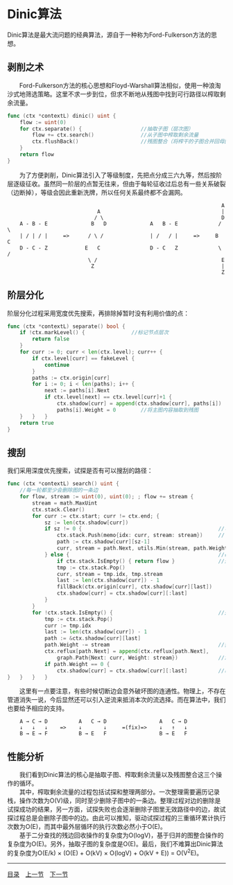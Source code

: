 # Dinic算法
Dinic算法是最大流问题的经典算法，源自于一种称为Ford-Fulkerson方法的思想。

## 剥削之术
　　Ford-Fulkerson方法的核心思想和Floyd-Warshall算法相似，使用一种浪淘沙式地筛选策略。这里不求一步到位，但求不断地从残图中找到可行路径以榨取剩余流量。
```go
func (ctx *contextL) dinic() uint {
    flow := uint(0)
    for ctx.separate() {                   //抽取子图（层次图）
        flow += ctx.search()               //从子图中榨取剩余流量
        ctx.flushBack()                    //残图整合（将榨干的子图合并回母图）
    }
    return flow
}
```
　　为了方便剥削，Dinic算法引入了等级制度，先把点分成三六九等，然后按阶层逐级征收。虽然同一阶层的点暂无往来，但由于每轮征收过后总有一些关系破裂（边断掉），等级会因此重新洗牌，所以任何关系最终都不会漏网。
```
                                                                     A
                             A                                       |
                            / \                                      D
    A - B - E              B   D              A   B - E             / \
    | / | / |     =>      / \ /               | /   / |     =>     B   C
    D - C - Z            E   C                D - C   Z             \ /
                          \ /                                        E
                           Z                                         |
                                                                     Z
```

## 阶层分化
阶层分化过程采用宽度优先搜索，再排除掉暂时没有利用价值的点：
```go
func (ctx *contextL) separate() bool {
    if !ctx.markLevel() {               //标记节点层次
        return false
    }
    for curr := 0; curr < len(ctx.level); curr++ {
        if ctx.level[curr] == fakeLevel {
            continue
        }
        paths := ctx.origin[curr]
        for i := 0; i < len(paths); i++ {
            next := paths[i].Next
            if ctx.level[next] == ctx.level[curr]+1 {
                ctx.shadow[curr] = append(ctx.shadow[curr], paths[i])
                paths[i].Weight = 0        //将主图内容抽取到残图
    }   }   }
    return true
}
```

## 搜刮
我们采用深度优先搜索，试探是否有可以搜刮的路径：
```go
func (ctx *contextL) search() uint {
    //每一轮都至少会删除图的一条边
    for flow, stream := uint(0), uint(0); ; flow += stream {
        stream = math.MaxUint
        ctx.stack.Clear()
        for curr := ctx.start; curr != ctx.end; {
            sz := len(ctx.shadow[curr])
            if sz != 0 {                                            //可通
                ctx.stack.Push(memo{idx: curr, stream: stream})     //下探
                path := ctx.shadow[curr][sz-1]
                curr, stream = path.Next, utils.Min(stream, path.Weight)
            } else {                                                //碰壁，退一步
                if ctx.stack.IsEmpty() { return flow }              //退无可退
                tmp := ctx.stack.Pop()
                curr, stream = tmp.idx, tmp.stream
                last := len(ctx.shadow[curr]) - 1
                fillBack(ctx.origin[curr], ctx.shadow[curr][last])
                ctx.shadow[curr] = ctx.shadow[curr][:last]
            }
        }
        for !ctx.stack.IsEmpty() {                                  //处理找到的增广路径
            tmp := ctx.stack.Pop()
            curr := tmp.idx
            last := len(ctx.shadow[curr]) - 1
            path := &ctx.shadow[curr][last]
            path.Weight -= stream                                   //抽出顺流
            ctx.reflux[path.Next] = append(ctx.reflux[path.Next],
                graph.Path{Next: curr, Weight: stream})             //添加逆流容限，防止贪心断路
            if path.Weight == 0 {
                ctx.shadow[curr] = ctx.shadow[curr][:last]          //剔除无效残边
}   }   }   }
```
　　这里有一点要注意，有些时候切断边会意外破坏图的连通性。物理上，不存在管道消失一说，今后显然还可以引入逆流来抵消本次的流选择。而在算法中，我们也要给予相应的支持。
```
    A → C → D          A   C → D                 A   C → D
    ↓   ↓   ↓    =>    ↓       ↓     =(fix)=>    ↓   ↑   ↓
    B → E → F          B → E   F                 B → E   F
```


## 性能分析
　　我们看到Dinic算法的核心是抽取子图、榨取剩余流量以及残图整合这三个操作的循环。  
　　其中，榨取剩余流量的过程包括试探和整理两部分。一次整理需要遍历记录栈，操作次数为O(V)级，同时至少删除子图中的一条边。整理过程对边的删除是试探成功的结果，另一方面，试探失败也会逐渐删除子图里无效路径中的边，故试探过程总是会删除子图中的边。由此可以推知，驱动试探过程的三重循环累计执行次数为O(E)，而其中最外层循环的执行次数必然小于O(E)。  
　　基于二分查找的残边回收操作的复杂度为O(logV)，基于归并的图整合操作的复杂度为O(E)。另外，抽取子图的复杂度是O(E)。最后，我们不难算出Dinic算法的复杂度为O(E/k) × (O(E) + O(kV) × O(logV) + O(kV + E)) = O(V<sup>2</sup>E)。

---
[目录](../README.md)　[上一节](6D.md)　[下一节](6.md)